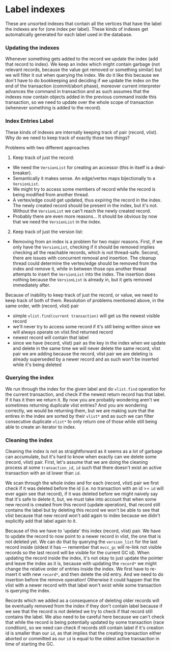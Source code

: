 # Label indexes

These are unsorted indexes that contain all the vertices that have the label
the indexes are for (one index per label). These kinds of indexes get
automatically generated for each label used in the database.

### Updating the indexes

Whenever something gets added to the record we update the index (add that
record to index). We keep an index which might contain garbage (not relevant
records, because the value got removed or something similar) but we will
filter it out when querying the index. We do it like this because we don't
have to do bookkeeping and deciding if we update the index on the end of the
transaction (commit/abort phase), moreover current interpreter advances the
command in transaction and as such assumes that the indexes now contain
objects added in the previous command inside this transaction, so we need to
update over the whole scope of transaction (whenever something is added to the
record).

### Index Entries Label

These kinds of indexes are internally keeping track of pair (record, vlist).
Why do we need to keep track of exactly those two things?

Problems with two different approaches

1) Keep track of just the record:

  - We need the `VersionList` for creating an accessor (this in itself is a
    deal-breaker).
  - Semantically it makes sense. An edge/vertex maps bijectionally to a
    `VersionList`.
  - We might try to access some members of record while the record is being
    modified from another thread.
  - A vertex/edge could get updated, thus expiring the record in the index.
    The newly created record should be present in the index, but it's not.
    Without the `VersionList` we can't reach the newly created record.
  - Probably there are even more reasons... It should be obvious by now that
    we need the `VersionList` in the index.

2) Keep track of just the version list:

  - Removing from an index is a problem for two major reasons. First, if we
    only have the `VersionList`, checking if it should be removed implies
    checking all the reachable records, which is not thread-safe. Second,
    there are issues with concurrent removal and insertion. The cleanup thread
    could determine the vertex/edge should be removed from the index and
    remove it, while in between those ops another thread attempts to insert
    the `VersionList` into the index. The insertion does nothing because the
    `VersionList` is already in, but it gets removed immediately after.

Because of inability to keep track of just the record, or value, we need to
keep track of both of them.  Resolution of problems mentioned above, in the
same order, with (record, vlist) pair

  - simple `vlist.find(current transaction)` will get us the newest visible
    record
  - we'll never try to access some record if it's still being written since we
    will always operate on vlist.find returned record
  - newest record will contain that label
  - since we have (record, vlist) pair as the key in the index when we update
    and delete in the same time we will never delete the same record, vlist
    pair we are adding because the record, vlist pair we are deleting is
    already superseded by a newer record and as such won't be inserted while
    it's being deleted

### Querying the index

We run through the index for the given label and do `vlist.find` operation for
the current transaction, and check if the newest return record has that
label. If it has it then we return it. By now you are probably wondering
aren't we sometimes returning duplicate vlist entries? And you are wondering
correctly, we would be returning them, but we are making sure that the entires
in the index are sorted by their `vlist*` and as such we can filter consecutive
duplicate `vlist*` to only return one of those while still being able to create
an iterator to index.

### Cleaning the index

Cleaning the index is not as straightforward as it seems as a lot of garbage
can accumulate, but it's hard to know when exactly can we delete some (record,
vlist) pair. First, let's assume that we are doing the cleaning process at
some `transaction_id`, `id` such that there doesn't exist an active transaction
with an id lower than `id`.

We scan through the whole index and for each (record, vlist) pair we first
check if it was deleted before the id (i.e. no transaction with an id >= `id`
will ever again see that record), if it was deleted before we might naively
say that it's safe to delete it, but, we must take into account that when some
new record is created from this record (update operation), that record still
contains the label but by deleting this record we won't be able to see that
vlist because that new record won't add again to index because we didn't
explicitly add that label again to it.

Because of this we have to 'update' this index (record, vlist) pair. We have
to update the record to now point to a newer record in vlist, the one that is
not deleted yet. We can do that by querying the `version_list` for the last
record inside (oldest it has &mdash; remember that `mvcc_gc` will re-link not
visible records so the last record will be visible for the current GC id).
When updating the record inside the index, it's not okay to just update the
pointer and leave the index as it is, because with updating the `record*` we
might change the relative order of entries inside the index. We first have to
re-insert it with new `record*`, and then delete the old entry. And we need to
do insertion before the remove operation! Otherwise it could happen that the
vlist with a newer record with that label won't exist while some transaction
is querying the index.

Records which we added as a consequence of deleting older records will be
eventually removed from the index if they don't contain label because if we
see that the record is not deleted we try to check if that record still
contains the label. We also need to be careful here because we can't check
that while the record is being potentially updated by some transaction (race
condition), so we need can check if records still contain label if it's
creation id is smaller than our `id`, as that implies that the creating
transaction either aborted or committed as our `id` is equal to the oldest
active transaction in time of starting the GC.
